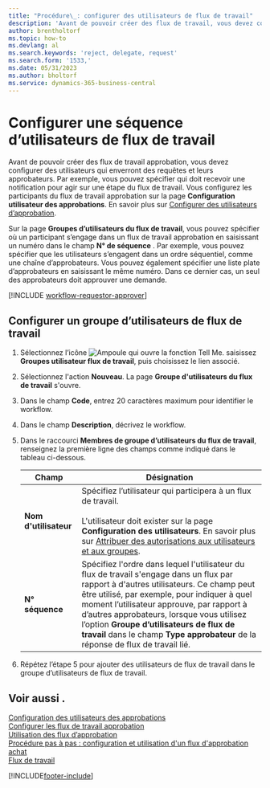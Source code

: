 ```yaml
---
title: "Procédure\_: configurer des utilisateurs de flux de travail"
description: 'Avant de pouvoir créer des flux de travail, vous devez configurer des utilisateurs qui y participent sur la page configuration utilisateur des approbations.'
author: brentholtorf
ms.topic: how-to
ms.devlang: al
ms.search.keywords: 'reject, delegate, request'
ms.search.form: '1533,'
ms.date: 05/31/2023
ms.author: bholtorf
ms.service: dynamics-365-business-central
---
```

# Configurer une séquence d’utilisateurs de flux de travail

Avant de pouvoir créer des flux de travail approbation, vous devez configurer des utilisateurs qui enverront des requêtes et leurs approbateurs. Par exemple, vous pouvez spécifier qui doit recevoir une notification pour agir sur une étape du flux de travail. Vous configurez les participants du flux de travail approbation sur la page **Configuration utilisateur des approbations**. En savoir plus sur [Configurer des utilisateurs d’approbation](across-how-to-set-up-approval-users.md).

Sur la page  **Groupes d’utilisateurs du flux de travail**, vous pouvez spécifier où un participant s’engage dans un flux de travail approbation en saisissant un numéro dans le champ **N° de séquence** . Par exemple, vous pouvez spécifier que les utilisateurs s’engagent dans un ordre séquentiel, comme une chaîne d’approbateurs. Vous pouvez également spécifier une liste plate d’approbateurs en saisissant le même numéro. Dans ce dernier cas, un seul des approbateurs doit approuver une demande.

[!INCLUDE [workflow-requestor-approver](includes/workflow-requestor-approver.md)]

## Configurer un groupe d’utilisateurs de flux de travail

1. Sélectionnez l’icône ![Ampoule qui ouvre la fonction Tell Me.](media/ui-search/search_small.png "Dites-moi ce que vous voulez faire") saisissez **Groupes utilisateur flux de travail**, puis choisissez le lien associé.  
2. Sélectionnez l'action **Nouveau**. La page **Groupe d'utilisateurs du flux de travail** s'ouvre.  
3. Dans le champ **Code**, entrez 20 caractères maximum pour identifier le workflow.  
4. Dans le champ **Description**, décrivez le workflow.  
5. Dans le raccourci **Membres de groupe d’utilisateurs du flux de travail**, renseignez la première ligne des champs comme indiqué dans le tableau ci-dessous.  

   |Champ|Désignation|
   |-----|-----------|
   |**Nom d'utilisateur**|Spécifiez l’utilisateur qui participera à un flux de travail.<br /><br /> L'utilisateur doit exister sur la page **Configuration des utilisateurs**. En savoir plus sur [Attribuer des autorisations aux utilisateurs et aux groupes](ui-define-granular-permissions.md).|
   |**N° séquence**|Spécifiez l'ordre dans lequel l'utilisateur du flux de travail s'engage dans un flux par rapport à d'autres utilisateurs. Ce champ peut être utilisé, par exemple, pour indiquer à quel moment l’utilisateur approuve, par rapport à d’autres approbateurs, lorsque vous utilisez l’option **Groupe d’utilisateurs de flux de travail** dans le champ **Type approbateur** de la réponse de flux de travail lié.| 

6. Répétez l’étape 5 pour ajouter des utilisateurs de flux de travail dans le groupe d’utilisateurs de flux de travail.  

## Voir aussi .

[Configuration des utilisateurs des approbations](across-how-to-set-up-approval-users.md)  
[Configurer les flux de travail approbation](across-set-up-workflows.md)  
[Utilisation des flux d’approbation](across-use-workflows.md)  
[Procédure pas à pas : configuration et utilisation d'un flux d'approbation achat](walkthrough-setting-up-and-using-a-purchase-approval-workflow.md)  
[Flux de travail](across-workflow.md)  

[!INCLUDE[footer-include](includes/footer-banner.md)]
